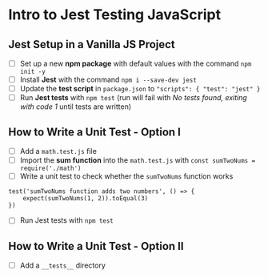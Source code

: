 # Intro to Jest Testing JavaScript
## Jest Setup in a Vanilla JS Project
- [ ] Set up a new **npm package** with default values with the command `npm init -y`
- [ ] Install **Jest** with the command `npm i --save-dev jest`
- [ ] Update the **test script** in `package.json` to 
        ```
        "scripts": {
            "test": "jest"
        }
        ```
- [ ] Run **Jest tests** with `npm test` (run will fail with *No tests found, exiting with code 1* until tests are written)

## How to Write a Unit Test - Option I
- [ ] Add a `math.test.js` file
- [ ] Import the **sum function** into the `math.test.js` with `const sumTwoNums = require('./math')`
- [ ] Write a unit test to check whether the `sumTwoNums` function works
```
test('sumTwoNums function adds two numbers', () => {
    expect(sumTwoNums(1, 2)).toEqual(3)
})
```
- [ ] Run Jest tests with `npm test`

## How to Write a Unit Test - Option II
- [ ] Add a `__tests__` directory